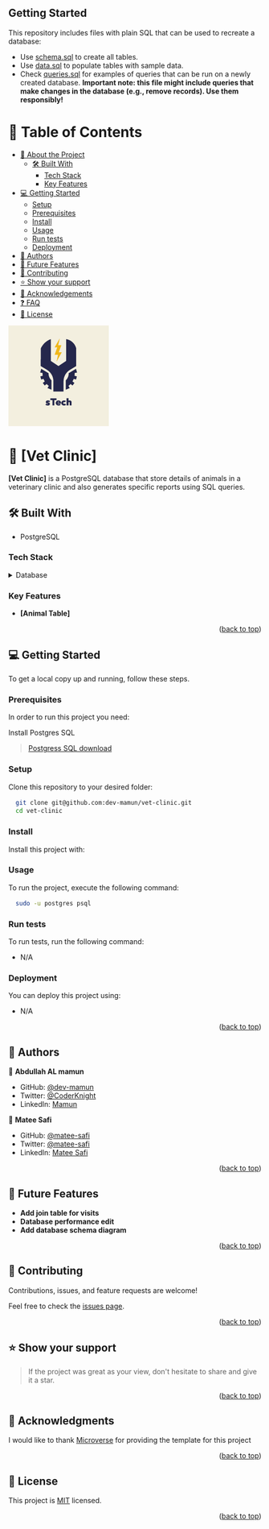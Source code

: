 ## Getting Started

This repository includes files with plain SQL that can be used to recreate a database:

- Use [schema.sql](./schema.sql) to create all tables.
- Use [data.sql](./data.sql) to populate tables with sample data.
- Check [queries.sql](./queries.sql) for examples of queries that can be run on a newly created database. **Important note: this file might include queries that make changes in the database (e.g., remove records). Use them responsibly!**

<a name="readme-top"></a>


<!-- TABLE OF CONTENTS -->

# 📗 Table of Contents

- [📖 About the Project](#about-project)
  - [🛠 Built With](#built-with)
    - [Tech Stack](#tech-stack)
    - [Key Features](#key-features)
- [💻 Getting Started](#getting-started)
  - [Setup](#setup)
  - [Prerequisites](#prerequisites)
  - [Install](#install)
  - [Usage](#usage)
  - [Run tests](#run-tests)
  - [Deployment](#triangular_flag_on_post-deployment)
- [👥 Authors](#authors)
- [🔭 Future Features](#future-features)
- [🤝 Contributing](#contributing)
- [⭐️ Show your support](#support)
- [🙏 Acknowledgements](#acknowledgements)
- [❓ FAQ](#faq)
- [📝 License](#license)

![Alt text](logo.png)

<!-- PROJECT DESCRIPTION -->

# 📖 [Vet Clinic] <a name="about-project"></a>

**[Vet Clinic]** is a PostgreSQL database that store details of animals in a veterinary clinic and also generates specific reports using SQL queries.

## 🛠 Built With <a name="built-with"></a>

- PostgreSQL

### Tech Stack <a name="tech-stack"></a>

<details>
<summary>Database</summary>
  <ul>
    <li><a href="https://www.postgresql.org/">PostgreSQL</a></li>
  </ul>
</details>

<!-- Features -->

### Key Features <a name="key-features"></a>

- **[Animal Table]**

<p align="right">(<a href="#readme-top">back to top</a>)</p>

<!-- GETTING STARTED -->

## 💻 Getting Started <a name="getting-started"></a>

To get a local copy up and running, follow these steps.

### Prerequisites

In order to run this project you need:

Install Postgres SQL
> [Postgress SQL download](https://www.postgresql.org/download/)

<!--
Example command:

```sh
 gem install rails
```
 -->

### Setup

Clone this repository to your desired folder:

```sh
  git clone git@github.com:dev-mamun/vet-clinic.git
  cd vet-clinic
```


### Install

Install this project with:

<!--
Example command:

```sh
  cd my-project
  gem install
```
--->

### Usage

To run the project, execute the following command:

```sh
  sudo -u postgres psql
```

### Run tests

To run tests, run the following command:

- N/A

<!--
Example command:

```sh
  bin/rails test test/models/article_test.rb
```
--->

### Deployment

You can deploy this project using:

- N/A

<!--
Example:

```sh

```
 -->

<p align="right">(<a href="#readme-top">back to top</a>)</p>

<!-- AUTHORS -->

## 👥 Authors <a name="authors"></a>

👤 **Abdullah AL mamun**

- GitHub: [@dev-mamun](https://github.com/dev-mamun)
- Twitter: [@CoderKnight](https://twitter.com/CoderKnight)
- LinkedIn: [Mamun](https://www.linkedin.com/in/dev-mamun/)

👤 **Matee Safi**

- GitHub: [@matee-safi](https://github.com/matee-safi)
- Twitter: [@matee-safi](https://twitter.com/matee-safi)
- LinkedIn: [Matee Safi](https://www.linkedin.com/in/matee-safi/)

<p align="right">(<a href="#readme-top">back to top</a>)</p>

<!-- FUTURE FEATURES -->

## 🔭 Future Features <a name="future-features"></a>

- **Add join table for visits**
- **Database performance edit**
- **Add database schema diagram**

<p align="right">(<a href="#readme-top">back to top</a>)</p>

<!-- CONTRIBUTING -->

## 🤝 Contributing <a name="contributing"></a>

Contributions, issues, and feature requests are welcome!

Feel free to check the [issues page](../../issues/).

<p align="right">(<a href="#readme-top">back to top</a>)</p>

<!-- SUPPORT -->

## ⭐️ Show your support <a name="support"></a>

> If the project was great as your view, don't hesitate to share and give it a star.

<p align="right">(<a href="#readme-top">back to top</a>)</p>

<!-- ACKNOWLEDGEMENTS -->

## 🙏 Acknowledgments <a name="acknowledgements"></a>

I would like to thank [Microverse](https://github.com/microverseinc) for providing the template for this project

<p align="right">(<a href="#readme-top">back to top</a>)</p>

<!-- LICENSE -->

## 📝 License <a name="license"></a>

This project is [MIT](./LICENSE) licensed.

<p align="right">(<a href="#readme-top">back to top</a>)</p>
